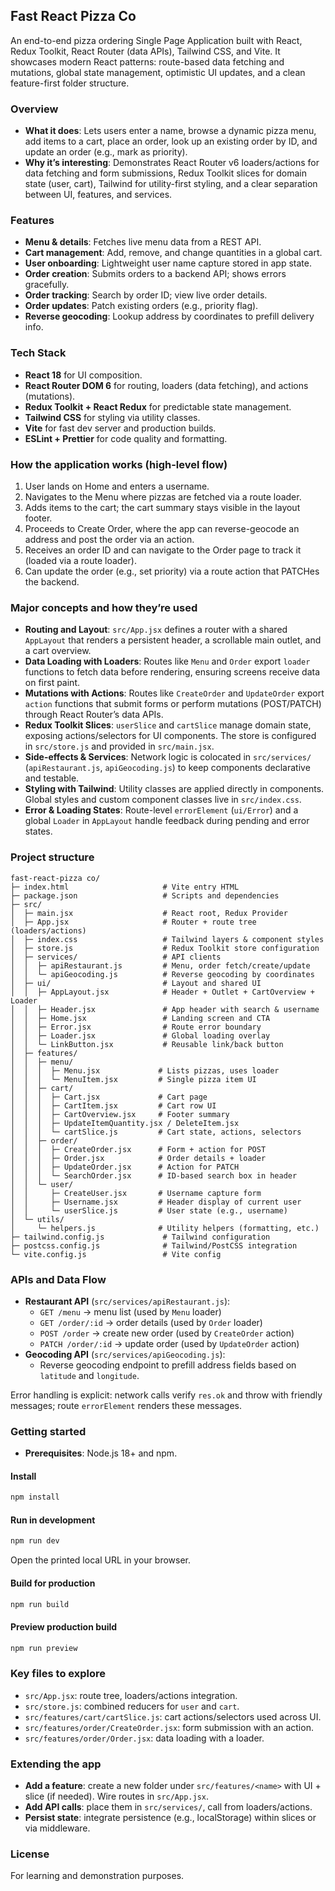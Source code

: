 ## Fast React Pizza Co

An end-to-end pizza ordering Single Page Application built with React, Redux Toolkit, React Router (data APIs), Tailwind CSS, and Vite. It showcases modern React patterns: route-based data fetching and mutations, global state management, optimistic UI updates, and a clean feature-first folder structure.

### Overview
- **What it does**: Lets users enter a name, browse a dynamic pizza menu, add items to a cart, place an order, look up an existing order by ID, and update an order (e.g., mark as priority).
- **Why it’s interesting**: Demonstrates React Router v6 loaders/actions for data fetching and form submissions, Redux Toolkit slices for domain state (user, cart), Tailwind for utility-first styling, and a clear separation between UI, features, and services.

### Features
- **Menu & details**: Fetches live menu data from a REST API.
- **Cart management**: Add, remove, and change quantities in a global cart.
- **User onboarding**: Lightweight user name capture stored in app state.
- **Order creation**: Submits orders to a backend API; shows errors gracefully.
- **Order tracking**: Search by order ID; view live order details.
- **Order updates**: Patch existing orders (e.g., priority flag).
- **Reverse geocoding**: Lookup address by coordinates to prefill delivery info.

### Tech Stack
- **React 18** for UI composition.
- **React Router DOM 6** for routing, loaders (data fetching), and actions (mutations).
- **Redux Toolkit + React Redux** for predictable state management.
- **Tailwind CSS** for styling via utility classes.
- **Vite** for fast dev server and production builds.
- **ESLint + Prettier** for code quality and formatting.

### How the application works (high-level flow)
1. User lands on Home and enters a username.
2. Navigates to the Menu where pizzas are fetched via a route loader.
3. Adds items to the cart; the cart summary stays visible in the layout footer.
4. Proceeds to Create Order, where the app can reverse-geocode an address and post the order via an action.
5. Receives an order ID and can navigate to the Order page to track it (loaded via a route loader).
6. Can update the order (e.g., set priority) via a route action that PATCHes the backend.

### Major concepts and how they’re used
- **Routing and Layout**: `src/App.jsx` defines a router with a shared `AppLayout` that renders a persistent header, a scrollable main outlet, and a cart overview.
- **Data Loading with Loaders**: Routes like `Menu` and `Order` export `loader` functions to fetch data before rendering, ensuring screens receive data on first paint.
- **Mutations with Actions**: Routes like `CreateOrder` and `UpdateOrder` export `action` functions that submit forms or perform mutations (POST/PATCH) through React Router’s data APIs.
- **Redux Toolkit Slices**: `userSlice` and `cartSlice` manage domain state, exposing actions/selectors for UI components. The store is configured in `src/store.js` and provided in `src/main.jsx`.
- **Side-effects & Services**: Network logic is colocated in `src/services/` (`apiRestaurant.js`, `apiGeocoding.js`) to keep components declarative and testable.
- **Styling with Tailwind**: Utility classes are applied directly in components. Global styles and custom component classes live in `src/index.css`.
- **Error & Loading States**: Route-level `errorElement` (`ui/Error`) and a global `Loader` in `AppLayout` handle feedback during pending and error states.

### Project structure
```text
fast-react-pizza co/
├─ index.html                     # Vite entry HTML
├─ package.json                   # Scripts and dependencies
├─ src/
│  ├─ main.jsx                    # React root, Redux Provider
│  ├─ App.jsx                     # Router + route tree (loaders/actions)
│  ├─ index.css                   # Tailwind layers & component styles
│  ├─ store.js                    # Redux Toolkit store configuration
│  ├─ services/                   # API clients
│  │  ├─ apiRestaurant.js         # Menu, order fetch/create/update
│  │  └─ apiGeocoding.js          # Reverse geocoding by coordinates
│  ├─ ui/                         # Layout and shared UI
│  │  ├─ AppLayout.jsx            # Header + Outlet + CartOverview + Loader
│  │  ├─ Header.jsx               # App header with search & username
│  │  ├─ Home.jsx                 # Landing screen and CTA
│  │  ├─ Error.jsx                # Route error boundary
│  │  ├─ Loader.jsx               # Global loading overlay
│  │  └─ LinkButton.jsx           # Reusable link/back button
│  ├─ features/
│  │  ├─ menu/
│  │  │  ├─ Menu.jsx             # Lists pizzas, uses loader
│  │  │  └─ MenuItem.jsx         # Single pizza item UI
│  │  ├─ cart/
│  │  │  ├─ Cart.jsx             # Cart page
│  │  │  ├─ CartItem.jsx         # Cart row UI
│  │  │  ├─ CartOverview.jsx     # Footer summary
│  │  │  ├─ UpdateItemQuantity.jsx / DeleteItem.jsx
│  │  │  └─ cartSlice.js         # Cart state, actions, selectors
│  │  ├─ order/
│  │  │  ├─ CreateOrder.jsx      # Form + action for POST
│  │  │  ├─ Order.jsx            # Order details + loader
│  │  │  ├─ UpdateOrder.jsx      # Action for PATCH
│  │  │  └─ SearchOrder.jsx      # ID-based search box in header
│  │  └─ user/
│  │     ├─ CreateUser.jsx       # Username capture form
│  │     ├─ Username.jsx         # Header display of current user
│  │     └─ userSlice.js         # User state (e.g., username)
│  └─ utils/
│     └─ helpers.js              # Utility helpers (formatting, etc.)
├─ tailwind.config.js             # Tailwind configuration
├─ postcss.config.js              # Tailwind/PostCSS integration
└─ vite.config.js                 # Vite config
```

### APIs and Data Flow
- **Restaurant API** (`src/services/apiRestaurant.js`):
  - `GET /menu` → menu list (used by `Menu` loader)
  - `GET /order/:id` → order details (used by `Order` loader)
  - `POST /order` → create new order (used by `CreateOrder` action)
  - `PATCH /order/:id` → update order (used by `UpdateOrder` action)
- **Geocoding API** (`src/services/apiGeocoding.js`):
  - Reverse geocoding endpoint to prefill address fields based on `latitude` and `longitude`.

Error handling is explicit: network calls verify `res.ok` and throw with friendly messages; route `errorElement` renders these messages.

### Getting started
- **Prerequisites**: Node.js 18+ and npm.

#### Install
```bash
npm install
```

#### Run in development
```bash
npm run dev
```
Open the printed local URL in your browser.

#### Build for production
```bash
npm run build
```

#### Preview production build
```bash
npm run preview
```

### Key files to explore
- `src/App.jsx`: route tree, loaders/actions integration.
- `src/store.js`: combined reducers for `user` and `cart`.
- `src/features/cart/cartSlice.js`: cart actions/selectors used across UI.
- `src/features/order/CreateOrder.jsx`: form submission with an action.
- `src/features/order/Order.jsx`: data loading with a loader.

### Extending the app
- **Add a feature**: create a new folder under `src/features/<name>` with UI + slice (if needed). Wire routes in `src/App.jsx`.
- **Add API calls**: place them in `src/services/`, call from loaders/actions.
- **Persist state**: integrate persistence (e.g., localStorage) within slices or via middleware.

### License
For learning and demonstration purposes.


